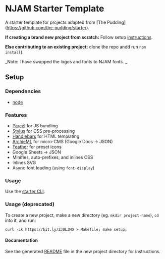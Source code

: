 # NJAM Starter Template

A starter template for projects adapted from [The Pudding] (https://github.com/the-pudding/starter).

**If creating a brand new project from scratch:** Follow setup [instructions](#setup).

**Else contributing to an existing project:** clone the repo andd run `npm install`).

_Note: I have swapped the logos and fonts to NJAM fonts. _

## Setup

### Dependencies

- [node](http://nodejs.org)

### Features

- [Parcel](http://parceljs.org) for JS bundling
- [Stylus](http://stylus-lang.com/) for CSS pre-processing
- [Handlebars](http://handlebarsjs.com/) for HTML templating
- [ArchieML](http://archieml.org/) for micro-CMS (Google Docs -> JSON)
- [Feather](https://feathericons.com/) for preset icons
- Google Sheets -> JSON
- Minifies, auto-prefixes, and inlines CSS
- Inlines SVG
- Async font loading (using `font-display`)

### Usage

Use the [starter CLI](https://github.com/the-pudding/starter-cli).

### Usage (deprecated)
To create a new project, make a new directory (eg. `mkdir project-name`), `cd` into it, and run:

```
curl -Lk https://bit.ly/2J0L3MD > Makefile; make setup;
```

#### Documentation

See the generated [README](https://github.com/polygraph-cool/starter/blob/master/README.story.md#development) file in the new project directory for instructions.
